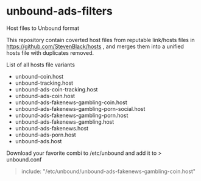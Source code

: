 # unbound-ads-filters
Host files to Unbound format

This repository contain coverted host files from reputable link/hosts files in https://github.com/StevenBlack/hosts , and merges them into a unified hosts file with duplicates removed.


List of all hosts file variants

 - unbound-coin.host
 - unbound-tracking.host
 - unbound-ads-coin-tracking.host	 
 - unbound-ads-coin.host	
 - unbound-ads-fakenews-gambling-coin.host
 - unbound-ads-fakenews-gambling-porn-social.host
 - unbound-ads-fakenews-gambling-porn.host
 - unbound-ads-fakenews-gambling.host 
 - unbound-ads-fakenews.host
 - unbound-ads-porn.host 
 - unbound-ads.host 
 
 Download your favorite combi to /etc/unbound and add it to > unbound.conf
  > include: "/etc/unbound/unbound-ads-fakenews-gambling-coin.host"

